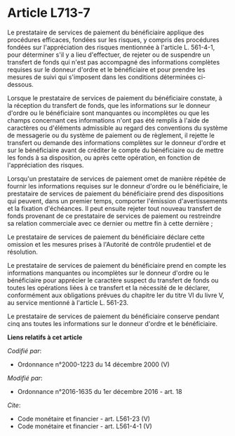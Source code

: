 # Article L713-7

Le prestataire de services de paiement du bénéficiaire applique des procédures efficaces, fondées sur les risques, y compris
des procédures fondées sur l'appréciation des risques mentionnée à l'article L. 561-4-1, pour déterminer s'il y a lieu
d'effectuer, de rejeter ou de suspendre un transfert de fonds qui n'est pas accompagné des informations complètes requises
sur le donneur d'ordre et le bénéficiaire et pour prendre les mesures de suivi qui s'imposent dans les conditions déterminées
ci-dessous. 

Lorsque le prestataire de services de paiement du bénéficiaire constate, à la réception du transfert de fonds, que les
informations sur le donneur d'ordre ou le bénéficiaire sont manquantes ou incomplètes ou que les champs concernant ces
informations n'ont pas été remplis à l'aide de caractères ou d'éléments admissible au regard des conventions du système de
messagerie ou du système de paiement ou de règlement, il rejette le transfert ou demande des informations complètes sur le
donneur d'ordre et sur le bénéficiaire avant de créditer le compte du bénéficiaire ou de mettre les fonds à sa disposition,
ou après cette opération, en fonction de l'appréciation des risques. 

Lorsqu'un prestataire de services de paiement omet de manière répétée de fournir les informations requises sur le donneur
d'ordre ou le bénéficiaire, le prestataire de services de paiement du bénéficiaire prend des dispositions qui peuvent, dans
un premier temps, comporter l'émission d'avertissements et la fixation d'échéances. Il peut ensuite rejeter tout nouveau
transfert de fonds provenant de ce prestataire de services de paiement ou restreindre sa relation commerciale avec ce dernier
ou mettre fin à cette dernière ; 

Le prestataire de services de paiement du bénéficiaire déclare cette omission et les mesures prises à l'Autorité de contrôle
prudentiel et de résolution. 

Le prestataire de services de paiement du bénéficiaire prend en compte les informations manquantes ou incomplètes sur le
donneur d'ordre ou le bénéficiaire pour apprécier le caractère suspect du transfert de fonds ou toutes les opérations liées à
ce transfert et la nécessité de le déclarer, conformément aux obligations prévues du chapitre Ier du titre VI du livre V, au
service mentionné à l'article L. 561-23. 

Le prestataire de services de paiement du bénéficiaire conserve pendant cinq ans toutes les informations sur le donneur
d'ordre et le bénéficiaire.

**Liens relatifs à cet article**

_Codifié par_:

  - Ordonnance n°2000-1223 du 14 décembre 2000 (V)

_Modifié par_:

  - Ordonnance n°2016-1635 du 1er décembre 2016 - art. 18

_Cite_:

  - Code monétaire et financier - art. L561-23 (V)
  - Code monétaire et financier - art. L561-4-1 (V)
